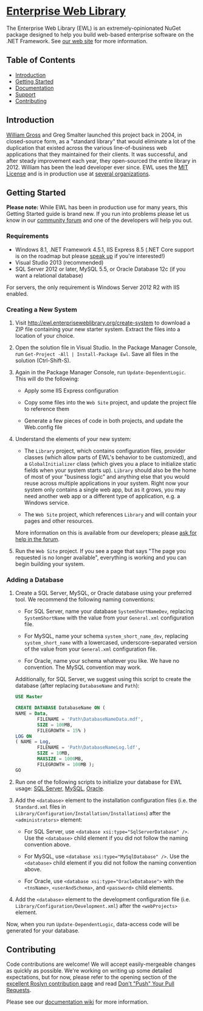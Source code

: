 # [Enterprise Web Library](http://enterpriseweblibrary.org/)

The Enterprise Web Library (EWL) is an extremely-opinionated NuGet package designed to help you build web-based enterprise software on the .NET Framework. See [our web site](http://enterpriseweblibrary.org/) for more information.


## Table of Contents

*	[Introduction](#introduction)
*	[Getting Started](#getting-started)
*	[Documentation](#documentation)
*	[Support](#support)
*	[Contributing](#contributing)


## Introduction

[William Gross](http://wgross.net/) and Greg Smalter launched this project back in 2004, in closed-source form, as a "standard library" that would eliminate a lot of the duplication that existed across the various line-of-business web applications that they maintained for their clients. It was successful, and after steady improvement each year, they open-sourced the entire library in 2012. William has been the lead developer ever since. EWL uses the [MIT License](http://opensource.org/licenses/MIT) and is in production use at [several organizations](http://enterpriseweblibrary.org/usedby/).


## Getting Started

**Please note:** While EWL has been in production use for many years, this Getting Started guide is brand new. If you run into problems please let us know in our [community forum](https://community.enterpriseweblibrary.org/) and one of the developers will help you out.


### Requirements

*	Windows 8.1, .NET Framework 4.5.1, IIS Express 8.5 (.NET Core support is on the roadmap but please [speak up](https://community.enterpriseweblibrary.org/) if you're interested!)
*	Visual Studio 2013 (recommended)
* SQL Server 2012 or later, MySQL 5.5, or Oracle Database 12c (if you want a relational database)

For servers, the only requirement is Windows Server 2012 R2 with IIS enabled.


### Creating a New System

1.	Visit http://ewl.enterpriseweblibrary.org/create-system to download a ZIP file containing your new starter system. Extract the files into a location of your choice.

2.	Open the solution file in Visual Studio. In the Package Manager Console, run `Get-Project -All | Install-Package Ewl`. Save all files in the solution (Ctrl-Shift-S).

3.	Again in the Package Manager Console, run `Update-DependentLogic`. This will do the following:

	*	Apply some IIS Express configuration

	*	Copy some files into the `Web Site` project, and update the project file to reference them

	*	Generate a few pieces of code in both projects, and update the Web.config file

4.	Understand the elements of your new system:

	*	The `Library` project, which contains configuration files, provider classes (which allow parts of EWL's behavior to be customized), and a `GlobalInitializer` class (which gives you a place to initialize static fields when your system starts up). `Library` should also be the home of most of your "business logic" and anything else that you would reuse across multiple applications in your system. Right now your system only contains a single web app, but as it grows, you may need another web app or a different type of application, e.g. a Windows service.

	*	The `Web Site` project, which references `Library` and will contain your pages and other resources.

	More information on this is available from our developers; please [ask for help in the forum](https://community.enterpriseweblibrary.org/).

5.	Run the `Web Site` project. If you see a page that says "The page you requested is no longer available", everything is working and you can begin building your system.


### Adding a Database

1.	Create a SQL Server, MySQL, or Oracle database using your preferred tool. We recommend the following naming conventions:

	*	For SQL Server, name your database `SystemShortNameDev`, replacing `SystemShortName` with the value from your `General.xml` configuration file.

	*	For MySQL, name your schema `system_short_name_dev`, replacing `system_short_name` with a lowercased, underscore-separated version of the value from your `General.xml` configuration file.

	*	For Oracle, name your schema whatever you like. We have no convention. The MySQL convention may work.

	Additionally, for SQL Server, we suggest using this script to create the database (after replacing `DatabaseName` and `Path`):

	```SQL
	USE Master

	CREATE DATABASE DatabaseName ON (
	NAME = Data,
			FILENAME = 'Path\DatabaseNameData.mdf',
			SIZE = 100MB,
			FILEGROWTH = 15% )
	LOG ON
	( NAME = Log,
			FILENAME = 'Path\DatabaseNameLog.ldf',
			SIZE = 10MB,
			MAXSIZE = 1000MB,
			FILEGROWTH = 100MB );
	GO
	```

2.	Run one of the following scripts to initialize your database for EWL usage: [SQL Server](Documentation/ReadMeSupplements/DatabaseInitScripts.md#sql-server), [MySQL](Documentation/ReadMeSupplements/DatabaseInitScripts.md#mysql), [Oracle](Documentation/ReadMeSupplements/DatabaseInitScripts.md#oracle).

3.	Add the `<database>` element to the installation configuration files (i.e. the `Standard.xml` files in `Library/Configuration/Installation/Installations`) after the `<administrators>` element:

	* For SQL Server, use `<database xsi:type="SqlServerDatabase" />`. Use the `<database>` child element if you did not follow the naming convention above.

	* For MySQL, use `<database xsi:type="MySqlDatabase" />`. Use the `<database>` child element if you did not follow the naming convention above.

	* For Oracle, use `<database xsi:type="OracleDatabase">` with the `<tnsName>`, `<userAndSchema>`, and `<password>` child elements.

4.	Add the `<database>` element to the development configuration file (i.e. `Library/Configuration/Development.xml`) after the `<webProjects>` element.

Now, when you run `Update-DependentLogic`, data-access code will be generated for your database.


## Contributing

Code contributions are welcome! We will accept easily-mergeable changes as quickly as possible. We're working on writing up some detailed expectations, but for now, please refer to the opening section of the [excellent Roslyn contribution page](https://github.com/dotnet/roslyn/wiki/Contributing-Code) and read [Don't "Push" Your Pull Requests](http://www.igvita.com/2011/12/19/dont-push-your-pull-requests/).

Please see our [documentation wiki](https://enduracode.fogbugz.com/default.asp?W5) for more information.